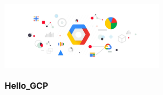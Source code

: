 <p align="center"><img src="https://raw.githubusercontent.com/aedifex/hello_GCP/master/HelloGCP.jpg"></p>

# Hello_GCP